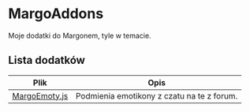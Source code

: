# MargoAddons
Moje dodatki do Margonem, tyle w temacie.

## Lista dodatków
| Plik | Opis |
|------|------|
| [MargoEmoty.js](https://github.com/MRKZML/MargoAddons/blob/main/NowyInterfejs/MargoEmoty.js) | Podmienia emotikony z czatu na te z forum. |

